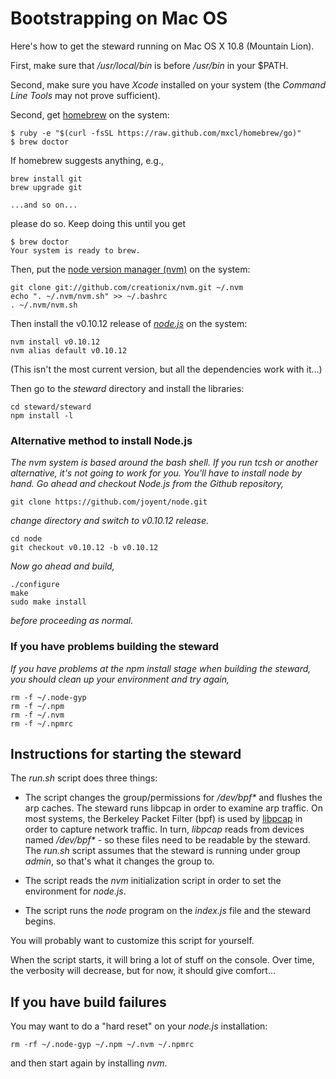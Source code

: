 # Bootstrapping on Mac OS
Here's how to get the steward running on Mac OS X 10.8 (Mountain Lion).

First, make sure that _/usr/local/bin_ is before _/usr/bin_ in your $PATH.

Second, make sure you have _Xcode_ installed on your system (the _Command Line Tools_ may not prove sufficient).

Second, get [homebrew](http://mxcl.github.io/homebrew/) on the system:

    $ ruby -e "$(curl -fsSL https://raw.github.com/mxcl/homebrew/go)"
    $ brew doctor

If homebrew suggests anything, e.g.,

    brew install git
    brew upgrade git

    ...and so on...

please do so. Keep doing this until you get

    $ brew doctor
    Your system is ready to brew.

Then, put the [node version manager (nvm)](https://github.com/creationix/nvm) on the system:

    git clone git://github.com/creationix/nvm.git ~/.nvm
    echo ". ~/.nvm/nvm.sh" >> ~/.bashrc  
    . ~/.nvm/nvm.sh

Then install the v0.10.12 release of [_node.js_](http://nodejs.org) on the system:

    nvm install v0.10.12
    nvm alias default v0.10.12

(This isn't the most current version, but all the dependencies work with it...)

Then go to the _steward_ directory and install the libraries:

    cd steward/steward
    npm install -l

### Alternative method to install Node.js

_The nvm system is based around the bash shell. If you run tcsh or another alternative, it's not going to work for you. You'll have to install node by hand. Go ahead and checkout Node.js from the Github repository,_

    git clone https://github.com/joyent/node.git

_change directory and switch to v0.10.12 release._

    cd node
    git checkout v0.10.12 -b v0.10.12

_Now go ahead and build,_

    ./configure
    make
    sudo make install

_before proceeding as normal._

### If you have problems building the steward

_If you have problems at the npm install stage when building the steward, you should clean up your environment and try again,_

	rm -f ~/.node-gyp
	rm -f ~/.npm
	rm -f ~/.nvm
	rm -f ~/.npmrc

## Instructions for starting the steward

The _run.sh_ script does three things:

* The script changes the group/permissions for _/dev/bpf*_ and flushes the arp caches.
The steward runs libpcap in order to examine arp traffic.
On most systems, the Berkeley Packet Filter (bpf) is used by [libpcap](http://www.tcpdump.org)
in order to capture network traffic.
In turn, _libpcap_ reads from devices named _/dev/bpf*_ - so these files need to be readable by the steward.
The _run.sh_ script assumes that the steward is running under group _admin_, so that's what it changes the group to.

* The script reads the _nvm_ initialization script in order to set the environment for _node.js_.

* The script runs the _node_ program on the _index.js_ file and the steward begins.

You will probably want to customize this script for yourself.

When the script starts, it will bring a lot of stuff on the console.
Over time, the verbosity will decrease, but for now, it should give comfort...

## If you have build failures
You may want to do a "hard reset" on your _node.js_ installation:

    rm -rf ~/.node-gyp ~/.npm ~/.nvm ~/.npmrc

and then start again by installing _nvm_.
